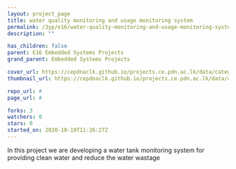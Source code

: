 ```yaml
---
layout: project_page
title: water quality monitoring and usage monitoring system
permalink: /3yp/e16/water-quality-monitoring-and-usage-monitoring-system
description: ""

has_children: false
parent: E16 Embedded Systems Projects
grand_parent: Embedded Systems Projects

cover_url: https://cepdnaclk.github.io/projects.ce.pdn.ac.lk/data/categories/3yp/cover_page.jpg
thumbnail_url: https://cepdnaclk.github.io/projects.ce.pdn.ac.lk/data/categories/3yp/thumbnail.jpg

repo_url: #
page_url: #

forks: 3
watchers: 0
stars: 0
started_on: 2020-10-19T11:26:27Z
---
```

In this project we are developing a water tank monitoring system for providing clean water and reduce the water wastage

